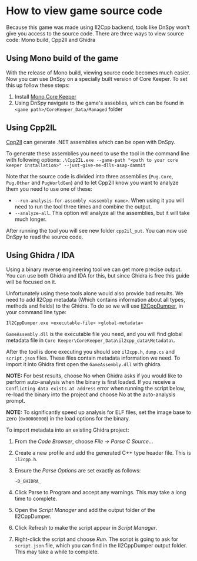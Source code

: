 # How to view game source code

Because this game was made using Il2Cpp backend, tools like DnSpy won't give you access to the source code. There are three ways to view source code: Mono build, Cpp2Il and Ghidra

## Using Mono build of the game

With the release of Mono build, viewing source code becomes much easier. Now you can use DnSpy on a specially built version of Core Keeper. To set this up follow these steps:

1. Install [Mono Core Keeper](how-to-install-core-keeper-mono-version.md)
2. Using DnSpy navigate to the game's asseblies, which can be found in `<game path>/CoreKeeper_Data/Managed` folder

## Using Cpp2IL

[Cpp2Il](https://github.com/SamboyCoding/Cpp2IL) can generate .NET assemblies which can be open with DnSpy.

To generate these assemblies you need to use the tool in the command line with following options: `.\Cpp2IL.exe --game-path "<path to your core keeper installation>" --just-give-me-dlls-asap-dammit`

Note that the source code is divided into three assemblies (`Pug.Core`, `Pug.Other` and `PugWorldGen`) and to let Cpp2Il know you want to analyze them you need to use one of these:

* `--run-analysis-for-assembly <assembly name>`. When using it you will need to run the tool three times and combine the output.
* `--analyze-all`. This option will analyze all the assemblies, but it will take much longer.

After running the tool you will see new folder `cpp2il_out`. You can now use DnSpy to read the source code.

## Using Ghidra / IDA

Using a binary reverse engineering tool we can get more precise output. You can use both Ghidra and IDA for this, but since Ghidra is free this guide will be focused on it.

Unfortunately using these tools alone would also provide bad results. We need to add Il2Cpp metadata (Which contains information about all types, methods and fields) to the Ghidra. To do so we will use [Il2CppDumper](https://github.com/Perfare/Il2CppDumper), in your command line type:

```
Il2CppDumper.exe <executable-file> <global-metadata>
```

`GameAssembly.dll` is the executable file you need, and you will find global metadata file in `Core Keeper\CoreKeeper_Data\il2cpp_data\Metadata\`.

After the tool is done executing you should see `il2cpp.h`, `dump.cs` and `script.json` files. These files contain metadata information we need. To import it into Ghidra first open the `GameAssembly.dll` with ghidra.

**NOTE:** For best results, choose No when Ghidra asks if you would like to perform auto-analysis when the binary is first loaded. If you receive a `Conflicting data exists at address` error when running the script below, re-load the binary into the project and choose No at the auto-analysis prompt.

**NOTE:** To significantly speed up analysis for ELF files, set the image base to zero (`0x00000000`) in the load options for the binary.

To import metadata into an existing Ghidra project:

1. From the _Code Browser_, choose _File -> Parse C Source..._
2. Create a new profile and add the generated C++ type header file. This is `il2cpp.h`.
3.  Ensure the _Parse Options_ are set exactly as follows:

    `-D_GHIDRA_`
4. Click Parse to Program and accept any warnings. This may take a long time to complete.
5. Open the _Script Manager_ and add the output folder of the Il2CppDumper.
6. Click Refresh to make the script appear in _Script Manager_.
7. Right-click the script and choose _Run_. The script is going to ask for `script.json` file, which you can find in the Il2CppDumper output folder. This may take a while to complete.
